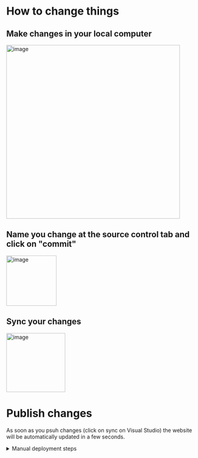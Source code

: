 # How to change things

## Make changes in your local computer
  <img width="457" alt="image" src="https://github.com/user-attachments/assets/d4d4b46f-2325-4057-a097-f0e50d292508">

## Name you change at the source control tab and click on "commit"
  <img width="132" alt="image" src="https://github.com/user-attachments/assets/11fcad85-c6ad-424b-9c19-d89124e78534">

## Sync your changes
  <img width="155" alt="image" src="https://github.com/user-attachments/assets/751796db-b057-48c1-bf8e-e7d2462b8c93">

# Publish changes

As soon as you psuh changes (click on sync on Visual Studio) the website will be automatically updated in a few seconds.

<details closed>
<summary>Manual deployment steps</summary>
<br>
<br><br>
<pre>
To public new changes, open the following link and click on `Re-run all jobs`
https://github.com/araxoms454/website/actions/runs/10887229548
</pre>
</details>
